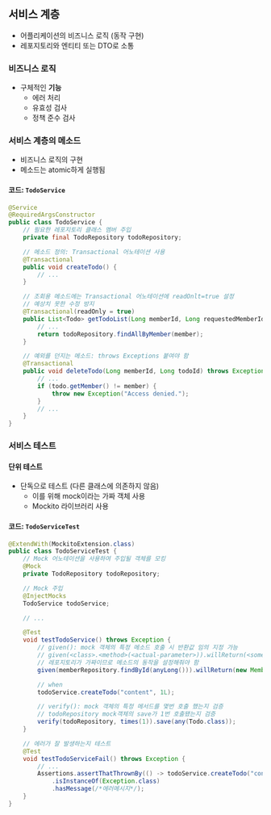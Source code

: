 ## 서비스 계층
- 어플리케이션의 비즈니스 로직 (동작 구현)
- 레포지토리와 엔티티 또는 DTO로 소통
### 비즈니스 로직
- 구체적인 **기능**
    - 에러 처리
    - 유효성 검사
    - 정책 준수 검사
### 서비스 계층의 메소드
- 비즈니스 로직의 구현
- 메소드는 atomic하게 실행됨
#### 코드: `TodoService`
```java
@Service
@RequiredArgsConstructor
public class TodoService {
    // 필요한 레포지토리 클래스 멤버 주입
    private final TodoRepository todoRepository;

    // 메소드 정의: Transactional 어노테이션 사용
    @Transactional
    public void createTodo() {
        // ...
    }

    // 조회용 메소드에는 Transactional 어노테이션에 readOnlt=true 설정
    // 예상치 못한 수정 방지
    @Transactional(readOnly = true)
    public List<Todo> getTodoList(Long memberId, Long requestedMemberId) throws Exception{
        // ...
        return todoRepository.findAllByMember(member);
    }

    // 예외를 던지는 메소드: throws Exceptions 붙여야 함
    @Transactional
    public void deleteTodo(Long memberId, Long todoId) throws Exception {
        // ...
        if (todo.getMember() != member) {
            throw new Exception("Access denied.");
        }
        // ...
    }
}
```
### 서비스 테스트
#### 단위 테스트
- 단독으로 테스트 (다른 클래스에 의존하지 않음)
    - 이를 위해 mock이라는 가짜 객체 사용
    - Mockito 라이브러리 사용
#### 코드: `TodoServiceTest`
```java
@ExtendWith(MockitoExtension.class)
public class TodoServiceTest {
    // Mock 어노테이션을 사용하여 주입될 객체를 모킹
    @Mock
    private TodoRepository todoRepository;

    // Mock 주입
    @InjectMocks
    TodoService todoService;

    // ...

    @Test
    void testTodoService() throws Exception {
        // given(): mock 객체의 특정 메소드 호출 시 반환값 임의 지정 가능
        // given(<class>.<method>(<actual-parameter>)).willReturn(<something>)
        // 레포지토리가 가짜이므로 메소드의 동작을 설정해줘야 함
        given(memberRepository.findById(anyLong())).willReturn(new Member());

        // when
        todoService.createTodo("content", 1L);

        // verify(): mock 객체의 특정 메서드를 몇번 호출 했는지 검증
        // todoRepository mock객체의 save가 1번 호출됐는지 검증
        verify(todoRepository, times(1)).save(any(Todo.class));
    }

    // 에러가 잘 발생하는지 테스트
    @Test
    void testTodoServiceFail() throws Exception {
        // ...
        Assertions.assertThatThrownBy(() -> todoService.createTodo("content", 1L))
            .isInstanceOf(Exception.class)
            .hasMessage(/*에러메시지*/);
    }
}
```

